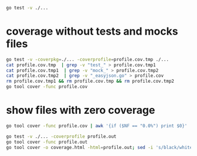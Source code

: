 ```bash
go test -v ./... 
```

# coverage without tests and mocks files
```bash
go test -v -coverpkg=./... -coverprofile=profile.cov.tmp ./...
cat profile.cov.tmp  | grep -v "test_" > profile.cov.tmp1
cat profile.cov.tmp1  | grep -v "mock_" > profile.cov.tmp2
cat profile.cov.tmp2  | grep -v "_easyjson.go" > profile.cov
rm profile.cov.tmp1 && rm profile.cov.tmp && rm profile.cov.tmp2
go tool cover -func profile.cov
```

# show files with zero coverage 
```bash
go tool cover -func profile.cov | awk '{if ($NF == "0.0%") print $0}'
```


```bash
go test -v ./... -coverprofile profile.out
go tool cover -func profile.out
go tool cover -o coverage.html -html=profile.out; sed -i 's/black/whitesmoke/g' coverage.html; sensible-browser coverage.html
```
